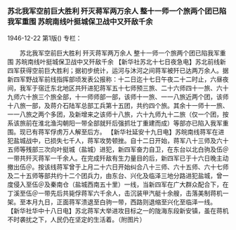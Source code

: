 ### 苏北我军空前巨大胜利  歼灭蒋军两万余人  整十一师一个旅两个团已陷我军重围  苏皖南线叶挺城保卫战中又歼敌千余

1946-12-22
第1版()
专栏：

　　苏北我军空前巨大胜利
    歼灭蒋军两万余人
    整十一师一个旅两个团已陷我军重围
    苏皖南线叶挺城保卫战中又歼敌千余
    【新华社苏北十七日夜急电】苏北前线新四军获得空前巨大胜利；据初步统计，运河与沐河之间蒋军被歼已达两万余人。据新四军野战军前线指挥部顷发表公报称：十二日迄十七日午夜二十二时止，六昼夜间，我军于宿迁东北地区共歼进犯蒋军五十七师预三旅、二十六师四十一旅、六十九师六十旅三个旅全部，十一师师部一部，该师十一旅、一一八旅近两个团，该师十八旅一部，及蒋介石陆军总部工兵第十五团，共约四个旅。其余十一师十一旅、一一八旅之两个多团，及新增来之该师十八旅，六十九师九十二旅（仅一个团，按系该旅前在淮北渔沟朝阳一带全部就歼后强抓壮丁重建而成）等部亦已陷入我军重围。现已有蒋军俘虏万人解至后方。
    【新华社延安十九日电】苏皖南线蒋军在进犯盐城战中，已损失七千人，蒋军攻势顿挫。自十二日开始，蒋军八十三师及六十五师等残部三次向叶挺城（盐城）进犯，新四军奋力自卫，在东台以北白驹及伍＠一带共歼灭蒋军一千余人。在完成歼敌有生力量目的后，新四军已于十六日晚主动撤出伍＠。按该线蒋军曾于上月二十六日开始纠合八十三师、六十五师、六十七师及二十五师等部共约十二个团兵力，由东台、兴化及临泽三地分路进犯盐城，曾一度侵入至伍＠及秦南仓（盐城西南五十里）一线，当新四军在广大群众配合下，在丁溪至伍＠一带先后共毙俘蒋军六千余人，击沉装甲汽艇十余艘，击落美制蒋机一架。至本月九日，正面蒋军溃退至白驹一带，西路则退缩至兴化至临泽一线。
    【新华社华中十八日电】苏北蒋军大举进攻目标之一的陇海东段新安镇，虽在蒋机不时袭扰之下，人民仍在坚定的生活着。（附图片）
